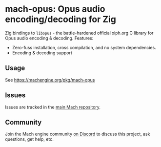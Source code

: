 # mach-opus: Opus audio encoding/decoding for Zig

Zig bindings to `libopus` - the battle-hardened official xiph.org C library for Opus audio encoding & decoding. Features:

* Zero-fuss installation, cross compilation, and no system dependencies.
* Encoding & decoding support

## Usage

See https://machengine.org/pkg/mach-opus

## Issues

Issues are tracked in the [main Mach repository](https://github.com/hexops/mach/issues?q=is%3Aissue+is%3Aopen+label%3Aopus).

## Community

Join the Mach engine community [on Discord](https://discord.gg/XNG3NZgCqp) to discuss this project, ask questions, get help, etc.
